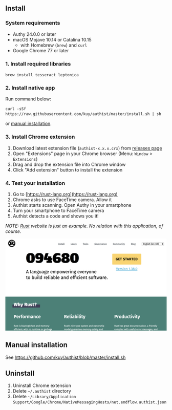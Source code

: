 ## Install

### System requirements

- Authy 24.0.0 or later
- macOS Mojave 10.14 or Catalina 10.15
  - with Homebrew (`brew`) and `curl`
- Google Chrome 77 or later

### 1. Install required libraries

```
brew install tesseract leptonica
```

### 2. Install native app

Run command below:

```
curl -sSf https://raw.githubusercontent.com/kuy/authist/master/install.sh | sh
```

or [manual installation](#manual-installation).

### 3. Install Chrome extension

1. Download latest extension file (`authist-x.x.x.crx`) from [releases page](https://github.com/kuy/authist/releases)
2. Open "Extensions" page in your Chrome browser (Menu: `Window` > `Extensions`)
3. Drag and drop the extension file into Chrome window
4. Click "Add extension" button to install the extension

### 4. Test your installation

1. Go to [https://rust-lang.org](https://rust-lang.org)
2. Chrome asks to use FaceTime camera. Allow it
3. Authist starts scanning. Open Authy in your smartphone
4. Turn your smartphone to FaceTime camera
5. Authist detects a code and shows you it!

_NOTE: [Rust](https://rust-lang.org) website is just an example. No relation with this application, of course._

![install-result](https://raw.githubusercontent.com/kuy/authist/master/docs/assets/result.png)

## Manual installation

See https://github.com/kuy/authist/blob/master/install.sh

## Uninstall

1. Uninstall Chrome extension
2. Delete `~/.authist` directory
3. Delete `~/Library/Application Support/Google/Chrome/NativeMessagingHosts/net.endflow.authist.json`
